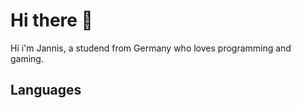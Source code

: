 # Hi there 👋
Hi i'm Jannis, a studend from Germany who loves programming and gaming.

## Languages 
